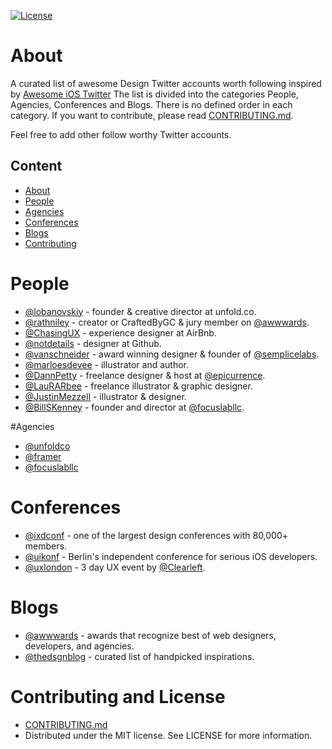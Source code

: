 [![License](http://img.shields.io/badge/license-MIT-green.svg?style=flat)](https://github.com/nefarianblack/Awesome-Design-Twitter/blob/master/LICENSE)

# About

A curated list of awesome Design Twitter accounts worth following inspired by [Awesome iOS Twitter](https://github.com/carolanitz/Awesome-iOS-Twitter)
The list is divided into the categories People, Agencies, Conferences and Blogs. There is no defined order in each category. If you want to contribute, please read [CONTRIBUTING.md](https://github.com/nefarianblack/Awesome-Design-Twitter/blob/master/CONTRIBUTING.md).

Feel free to add other follow worthy Twitter accounts.

## Content

* [About](#about)
* [People](#people)
* [Agencies](#agencies)
* [Conferences](#conferences)
* [Blogs](#blogs)
* [Contributing](#contributing-and-license)

# People
* [@lobanovskiy](https://twitter.com/lobanovskiy) - founder & creative director at unfold.co.
* [@rathniley](https://twitter.com/rathniley) - creator or CraftedByGC & jury member on [@awwwards](https://twitter.com/awwwards).
* [@ChasingUX](https://twitter.com/ChasingUX) - experience designer at AirBnb.
* [@notdetails](https://twitter.com/notdetails) - designer at Github.
* [@vanschneider](https://twitter.com/vanschneider) - award winning designer & founder of [@semplicelabs](https://twitter.com/semplicelabs).
* [@marloesdevee](https://twitter.com/marloesdevee) - illustrator and author.
* [@DannPetty](https://twitter.com/DannPetty) - freelance designer & host at [@epicurrence](https://twitter.com/epicurrence).
* [@LauRARbee](https://twitter.com/LauRARbee) - freelance illustrator & graphic designer.
* [@JustinMezzell](https://twitter.com/JustinMezzell) - illustrator & designer.
* [@BillSKenney](https://twitter.com/BillSKenney) - founder and director at [@focuslabllc](https://twitter.com/focuslabllc).

#Agencies

* [@unfoldco](https://twitter.com/unfoldco)
* [@framer](https://twitter.com/framer)
* [@focuslabllc](https://twitter.com/focuslabllc)

# Conferences

* [@ixdconf](https://twitter.com/ixdconf) - one of the largest design conferences with 80,000+ members.
* [@uikonf](https://twitter.com/uikonf) - Berlin's independent conference for serious iOS developers.
* [@uxlondon](https://twitter.com/uxlondon) - 3 day UX event by [@Clearleft](https://twitter.com/Clearleft).

# Blogs

* [@awwwards](https://twitter.com/awwwards) - awards that recognize best of web designers, developers, and agencies.
* [@thedsgnblog](https://twitter.com/thedsgnblog) - curated list of handpicked inspirations.

# Contributing and License

* [CONTRIBUTING.md](https://github.com/nefarianblack/Awesome-Design-Twitter/blob/master/CONTRIBUTING.md)
* Distributed under the MIT license. See LICENSE for more information.
